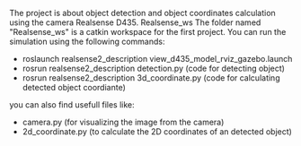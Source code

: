 The project is about object detection and object coordinates calculation using the camera Realsense D435.
Realsense_ws The folder named "Realsense_ws" is a catkin workspace for the first project. You can run the simulation using the following commands:
  - roslaunch realsense2_description view_d435_model_rviz_gazebo.launch
  - rosrun realsense2_description detection.py (code for detecting object)
  - rosrun realsense2_description 3d_coordinate.py (code for calculating detected object coordiante)

you can also find usefull files like:
  - camera.py (for visualizing the image from the camera)
  - 2d_coordinate.py (to calculate the 2D coordinates of an detected object)
